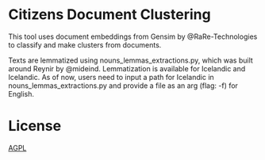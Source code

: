 # Citizens Document Clustering

This tool uses document embeddings from Gensim by @RaRe-Technologies
to classify and make clusters from documents.

Texts are lemmatized using nouns_lemmas_extractions.py, which was built around
Reynir by @mideind. Lemmatization is available for Icelandic and Icelandic. As
of now, users need to input a path for Icelandic in nouns_lemmas_extractions.py
and provide a file as an arg (flag: -f) for English.

# License
[AGPL](https://en.wikipedia.org/wiki/Affero_General_Public_License)
